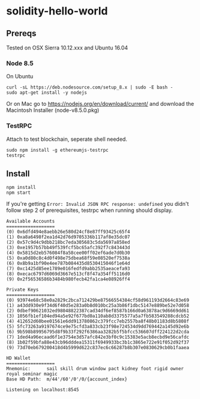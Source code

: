 # solidity-hello-world

## Prereqs
Tested on OSX Sierra 10.12.xxx and Ubuntu 16.04
### Node 8.5
On Ubuntu
```
curl -sL https://deb.nodesource.com/setup_8.x | sudo -E bash -
sudo apt-get install -y nodejs
```

Or on Mac go to https://nodejs.org/en/download/current/ and download
the Macintosh Installer (node-v8.5.0.pkg)

### TestRPC
Attach to test blockchain, seperate shell needed. 
```
sudo npm install -g ethereumjs-testrpc
testrpc
```


## Install
```
npm install 
npm start
```

If you're getting `Error: Invalid JSON RPC response: undefined` you didn't follow step 2 of prerequisites, testrpc when running should display.

```
Available Accounts
==================
(0) 0x6dfd494e8aebb26e580d24cf8e87ff93425c65f4
(1) 0xa8a6498f2ea1d42d76d9705336b117af8e35dc07
(2) 0x57c9d4c9dbb218bc7eda305683c5da5697a858ed
(3) 0xe1957b57bb49f539fcf5bc65afc392f7c843443d
(4) 0x5815d2eb576084f8a58cee00ff02ef6ade7d0b30
(5) 0xa0d80c8c4d0f498e75dbea68f59e08520ef7538a
(6) 0x8b9a1bf90e4ee787b084435d8530415046f1e64d
(7) 0xc1425d85ee1789e016fedfd9abb2535aeacefa93
(8) 0xecac6797d6069d3667e513cf8f47a354ff5116d0
(9) 0x2f56536586b3484b980fecb42fa1ca4e08926ff4

Private Keys
==================
(0) 93974e68c58e0a2829c2bca712429be87566554384cf58d961193d2664c83e69
(1) a43dd930e9f34d6f40d5e283a0b8d010bc25a3b86f1dbc5147e889be52e7d058
(2) 0dbef90621032ed98048822387cad34df6ef8587b166d0a63878ac9d6669dd61
(3) 1056fb1ef104ed94a5e92f677bd0a110ab8d3375577a5a7fb583549288cdcb52
(4) 412652d60bee01561e6dd913780862c379fcc7eb2557ba8f48b01183d8b5808f
(5) 5fc73263a9197674ce9e75cfd3a833cb23f98e724534d9dd769442a145d92e6b
(6) 9b598b89956795d8f9b33f292f6386aa3282b5f5bfcc536607dff224122d2cda
(7) 1ded4a96ecaad6f1e3754e3d57afc842e3bf0c9c15383e5acb8ecbd9e56cafdc
(8) 1b02f59bfa88e43cb96dddea15311f6949933bc3b1c3865e722e91f052d92f37
(9) 73d70eb679200418d4b5999d622c837ec6c66287b8b307e0830629cb0b1faaea

HD Wallet
==================
Mnemonic:      sail skill drum window pact kidney foot rigid owner royal seminar magic
Base HD Path:  m/44'/60'/0'/0/{account_index}

Listening on localhost:8545
```